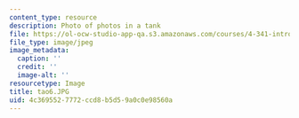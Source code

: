 ```yaml
---
content_type: resource
description: Photo of photos in a tank
file: https://ol-ocw-studio-app-qa.s3.amazonaws.com/courses/4-341-introduction-to-photography-fall-2002/4c3695527772ccd8b5d59a0c0e98560a_tao6.JPG
file_type: image/jpeg
image_metadata:
  caption: ''
  credit: ''
  image-alt: ''
resourcetype: Image
title: tao6.JPG
uid: 4c369552-7772-ccd8-b5d5-9a0c0e98560a
---
```

